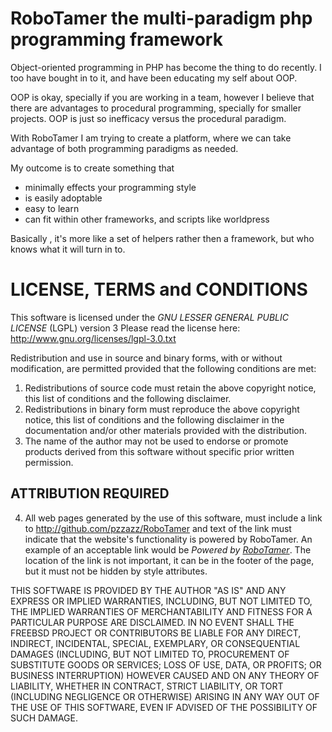 RoboTamer the multi-paradigm php programming framework
======================================================

Object-oriented programming in PHP has become the thing to do recently.
I too have bought in to it, and have been educating my self about OOP.

OOP is okay, specially if you are working in a team, however I believe that there are advantages to procedural programming, specially for smaller projects. OOP is just so inefficacy versus the procedural paradigm.

With RoboTamer I am trying to create a platform, where we can take advantage of both programming paradigms as needed.

My outcome is to create something that 

 * minimally effects your programming style 
 * is easily adoptable
 * easy to learn
 * can fit within other frameworks, and scripts like worldpress
 
Basically , it's more like a set of helpers rather then a framework, but who knows what it will turn in to.





LICENSE, TERMS and CONDITIONS
=============================

This software is licensed under the *GNU LESSER GENERAL PUBLIC LICENSE* (LGPL) version 3
Please read the license here: 
http://www.gnu.org/licenses/lgpl-3.0.txt

Redistribution and use in source and binary forms, with or without modification, are permitted provided that the following conditions are met:

1. Redistributions of source code must retain the above copyright notice, this list of conditions and the following disclaimer.
2. Redistributions in binary form must reproduce the above copyright notice, this list of conditions and the following disclaimer in the documentation and/or other materials provided with the distribution.
3. The name of the author may not be used to endorse or promote products derived from this software without specific prior written permission.

ATTRIBUTION REQUIRED
--------------------
4. All web pages generated by the use of this software, must include a link to http://github.com/pzzazz/RoboTamer and text of the link must indicate that the website's functionality is powered by RoboTamer. An example of an acceptable link would be *Powered by <a href="http://github.com/pzzazz/RoboTamer">RoboTamer</a>*. The location of the link is not important, it can be in the footer of the page, but it must not be hidden by style attributes.
   
THIS SOFTWARE IS PROVIDED BY THE AUTHOR "AS IS" AND ANY EXPRESS OR IMPLIED WARRANTIES, INCLUDING, BUT NOT LIMITED TO, THE IMPLIED WARRANTIES OF MERCHANTABILITY AND FITNESS FOR A PARTICULAR PURPOSE ARE DISCLAIMED. IN NO EVENT SHALL THE FREEBSD PROJECT OR CONTRIBUTORS BE LIABLE FOR ANY DIRECT, INDIRECT, INCIDENTAL, SPECIAL, EXEMPLARY, OR CONSEQUENTIAL DAMAGES (INCLUDING, BUT NOT LIMITED TO, PROCUREMENT OF SUBSTITUTE GOODS OR SERVICES; LOSS OF USE, DATA, OR PROFITS; OR BUSINESS INTERRUPTION) HOWEVER CAUSED AND ON ANY THEORY OF LIABILITY, WHETHER IN CONTRACT, STRICT LIABILITY, OR TORT (INCLUDING NEGLIGENCE OR OTHERWISE) ARISING IN ANY WAY OUT OF THE USE OF THIS SOFTWARE, EVEN IF ADVISED OF THE POSSIBILITY OF SUCH DAMAGE.

